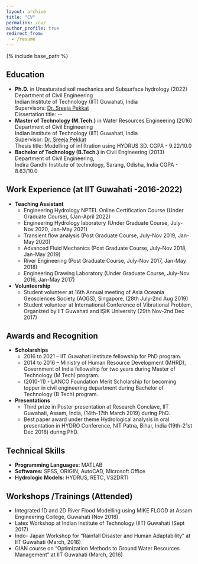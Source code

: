 ```yaml
---
layout: archive
title: "CV"
permalink: /cv/
author_profile: true
redirect_from:
  - /resume
---
```


{% include base_path %}

## Education
* **Ph.D.** in Unsaturated soil mechanics and Subsurface hydrology (2022)
	Department of Civil Engineering <br/> 
	Indian Institute of Technology (IIT) Guwahati, India <br/>
	Supervisors: [Dr. Sreeja Pekkat](https://www.iitg.ac.in/sreeja/) <br/>
	Dissertation title: --
* **Master of Technology (M.Tech.)** in Water Resources Engineering (2016)
	Department of Civil Engineering <br/>
	Indian Institute of Technology (IIT) Guwahati, India <br/>
	Supervisor: [Dr. Sreeja Pekkat](https://www.iitg.ac.in/sreeja/) <br/>
	Thesis title: Modelling of infiltration using HYDRUS 3D.
	CGPA - 9.22/10.0
* **Bachelor of Technology (B.Tech.)** in Civil Engineering (2013)
	Department of Civil Engineering, <br/>
	Indira Gandhi Institute of technology, Sarang, Odisha, India 
	CGPA - 8.63/10.0

## Work Experience (at IIT Guwahati -2016-2022)
 * **Teaching Assistant**
    * Engineering Hydrology
      NPTEL Online Certification Course (Under Graduate Course), (Jan-April 2022)
    * Engineering Hydrology laboratory
      (Under Graduate Course, July-Nov 2020, Jan-May 2021)
    * Transient flow analysis 
      (Post Graduate Course, July-Nov 2019, Jan-May 2020)
    * Advanced Fluid Mechanics 
      (Post Graduate Course, July-Nov 2018, Jan-May 2019)
    * River Engineering 
      (Post Graduate Course, July-Nov 2017, Jan-May 2018)
    * Engineering Drawing Laboratory 
      (Under Graduate Course, July-Nov 2016, Jan-May 2017)
  * **Volunteership** 
    * Student volunteer at 16th Annual meeting of Asia Oceania Geosciences Society (AOGS), 
      Singapore, (28th July-2nd Aug 2019)
    * Student volunteer at International Conference of Vibrational Problem, 
      Organized by IIT Guwahati and IŞIK University (29th Nov-2nd Dec 2017)
  
## Awards and Recognition
* **Scholarships**
    * 2016 to 2021 – IIT Guwahati institute fellowship for PhD program. <br/>
    * 2014 to 2016 – Ministry of Human Resource Development (MHRD), Government of India         fellowship for two years during Master of Technology (M Tech) program. <br/>
    * (2010-11) - LANCO Foundation Merit Scholarship for becoming topper in civil engineering department during Bachelor of Technology (B Tech) program. <br/>
* **Presentations**
    * Third prize in Poster presentation at Research Conclave, IIT Guwahati, Assam, India, (14th-17th March 2019) during PhD.<br/>
    * Best paper award under theme Hydrological analysis in oral presentation in HYDRO Conference, NIT Patna, Bihar, India (19th-21st Dec 2018) during PhD.<br/>


## Technical Skills
  * **Programming Languages:** MATLAB
  * **Softwares:** SPSS, ORIGIN, AutoCAD, Microsoft Office 
  * **Hydrologic Models:** HYDRUS, RETC, VS2DRTI


## Workshops /Trainings (Attended)

* Integrated 1D and 2D River Flood Modelling using MIKE FLOOD at Assam Engineering College, Guwahati (Nov 2018)
* Latex Workshop at Indian Institute of Technology (IIT) Guwahati (Sept 2017)
* Indo- Japan Workshop for “Rainfall Disaster and Human Adaptability” at IIT Guwahati (March, 2016)
* GIAN course on “Optimization Methods to Ground Water Resources Management” at IIT Guwahati (March, 2016)

